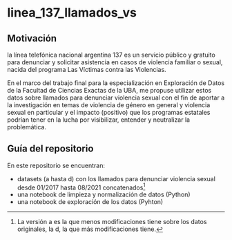 # linea_137_llamados_vs

 ## Motivación

la línea telefónica nacional argentina 137 es un servicio público y gratuito para denunciar y solicitar asistencia en casos de violencia familiar o sexual, nacida del programa Las Víctimas contra las Violencias.

En el marco del trabajo final para la especialización en Exploración de Datos de la Facultad de Ciencias Exactas de la UBA, me propuse utilizar estos datos sobre llamados para denunciar violencia sexual con el fin de aportar a la investigación en temas de violencia de género en general y violencia sexual en particular y el impacto (positivo) que los programas estatales podrían tener en la lucha por visibilizar, entender y neutralizar la problemática.

## Guía del repositorio

En este repositorio se encuentran: 

- datasets (a hasta d) con los llamados para denunciar violencia sexual desde 01/2017 hasta 08/2021 concatenados[^1]
- una notebook de limpieza y normalización de datos (Python)
- una notebook de exploración de los datos (Pyhton)




[^1]: La versión a es la que menos modificaciones tiene sobre los datos originales, la d, la que más modificaciones tiene.


